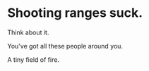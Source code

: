 # Shooting ranges suck.

Think about it.

You've got all these people around you.

A tiny field of fire.

